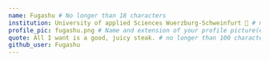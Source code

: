 ```yaml
---
name: Fugashu # No longer than 18 characters
institution: University of applied Sciences Wuerzburg-Schweinfurt 🚩 # no longer than 58 characters
profile_pic: fugashu.png # Name and extension of your profile picture(ex. mona.png)
quote: All I want is a good, juicy steak. # no longer than 100 characters
github_user: Fugashu
---
```

